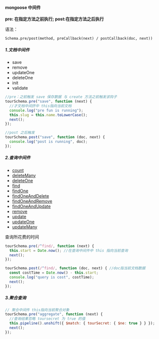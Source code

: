 #### mongoose 中间件

**pre: 在指定方法之前执行;  post:在指定方法之后执行**

语法：

`Schema.pre/post(method, preCallback(next) / postCallback(doc, next))`

##### 1.文档中间件

* save
* remove
* updateOne
* deleteOne
* init
* validate

```javascript
//pre：之前触发 save 保存数据 与 create 方法之前触发该钩子
tourSchema.pre("save", function (next) {
  //才文档中间挤中 this指向当前文档
  console.log("pre fun is running");
  this.slug = this.name.toLowerCase();
  next();
});

//post 之后触发
tourSchema.post("save", function (doc, next) {
  console.log("post is running", doc);
});
```

##### 2.查询中间件

* [count](https://mongoosejs.com/docs/api.html#query_Query-count)
* [deleteMany](https://mongoosejs.com/docs/api.html#query_Query-deleteMany)
* [deleteOne](https://mongoosejs.com/docs/api.html#query_Query-deleteOne)
* [find](https://mongoosejs.com/docs/api.html#query_Query-find)
* [findOne](https://mongoosejs.com/docs/api.html#query_Query-findOne)
* [findOneAndDelete](https://mongoosejs.com/docs/api.html#query_Query-findOneAndDelete)
* [findOneAndRemove](https://mongoosejs.com/docs/api.html#query_Query-findOneAndRemove)
* [findOneAndUpdate](https://mongoosejs.com/docs/api.html#query_Query-findOneAndUpdate)
* [remove](https://mongoosejs.com/docs/api.html#model_Model.remove)
* [update](https://mongoosejs.com/docs/api.html#query_Query-update)
* [updateOne](https://mongoosejs.com/docs/api.html#query_Query-updateOne)
* [updateMany](https://mongoosejs.com/docs/api.html#query_Query-updateMany)

查询所花费的时间

```javascript
tourSchema.pre(/^find/, function (next) {
  this.start = Date.now(); //在查询中间件中 this 指向当前查询
  next();
});

tourSchema.post(/^find/, function (doc, next) { //doc指当前文档数据
  const costTime = Date.now() - this.start;
  console.log("query is cost", costTime);
  next();
});
```

##### 3.聚合查询

```javascript
// 聚合中间件 this指向当前聚合对象
tourSchema.pre("aggregate", function (next) {
  //查询结果忽略 toursecret 为 true 的值
  this.pipeline().unshift({ $match: { tourSecret: { $ne: true } } });
  next();
});
```

